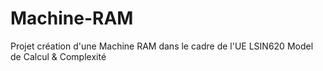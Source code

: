 # Machine-RAM
Projet création d'une Machine RAM dans le cadre de l'UE LSIN620 Model de Calcul &amp; Complexité
